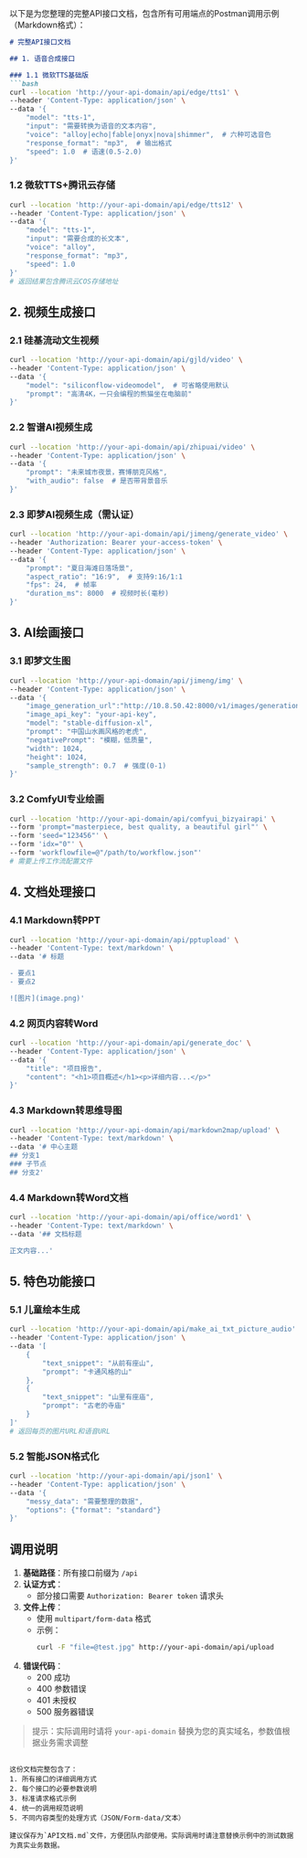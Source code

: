 以下是为您整理的完整API接口文档，包含所有可用端点的Postman调用示例（Markdown格式）：

```markdown
# 完整API接口文档

## 1. 语音合成接口

### 1.1 微软TTS基础版
```bash
curl --location 'http://your-api-domain/api/edge/tts1' \
--header 'Content-Type: application/json' \
--data '{
    "model": "tts-1",
    "input": "需要转换为语音的文本内容",
    "voice": "alloy|echo|fable|onyx|nova|shimmer",  # 六种可选音色
    "response_format": "mp3",  # 输出格式
    "speed": 1.0  # 语速(0.5-2.0)
}'
```

### 1.2 微软TTS+腾讯云存储
```bash
curl --location 'http://your-api-domain/api/edge/tts12' \
--header 'Content-Type: application/json' \
--data '{
    "model": "tts-1",
    "input": "需要合成的长文本",
    "voice": "alloy",
    "response_format": "mp3",
    "speed": 1.0
}'
# 返回结果包含腾讯云COS存储地址
```

## 2. 视频生成接口

### 2.1 硅基流动文生视频
```bash
curl --location 'http://your-api-domain/api/gjld/video' \
--header 'Content-Type: application/json' \
--data '{
    "model": "siliconflow-videomodel",  # 可省略使用默认
    "prompt": "高清4K，一只会编程的熊猫坐在电脑前"
}'
```

### 2.2 智谱AI视频生成
```bash
curl --location 'http://your-api-domain/api/zhipuai/video' \
--header 'Content-Type: application/json' \
--data '{
    "prompt": "未来城市夜景，赛博朋克风格",
    "with_audio": false  # 是否带背景音乐
}'
```

### 2.3 即梦AI视频生成（需认证）
```bash
curl --location 'http://your-api-domain/api/jimeng/generate_video' \
--header 'Authorization: Bearer your-access-token' \
--header 'Content-Type: application/json' \
--data '{
    "prompt": "夏日海滩日落场景",
    "aspect_ratio": "16:9",  # 支持9:16/1:1
    "fps": 24,  # 帧率
    "duration_ms": 8000  # 视频时长(毫秒)
}'
```

## 3. AI绘画接口

### 3.1 即梦文生图
```bash
curl --location 'http://your-api-domain/api/jimeng/img' \
--header 'Content-Type: application/json' \
--data '{
    "image_generation_url":"http://10.8.50.42:8000/v1/images/generations",
    "image_api_key": "your-api-key",
    "model": "stable-diffusion-xl",
    "prompt": "中国山水画风格的老虎",
    "negativePrompt": "模糊，低质量",
    "width": 1024,
    "height": 1024,
    "sample_strength": 0.7  # 强度(0-1)
}'
```

### 3.2 ComfyUI专业绘画
```bash
curl --location 'http://your-api-domain/api/comfyui_bizyairapi' \
--form 'prompt="masterpiece, best quality, a beautiful girl"' \
--form 'seed="123456"' \
--form 'idx="0"' \
--form 'workflowfile=@"/path/to/workflow.json"'
# 需要上传工作流配置文件
```

## 4. 文档处理接口

### 4.1 Markdown转PPT
```bash
curl --location 'http://your-api-domain/api/pptupload' \
--header 'Content-Type: text/markdown' \
--data '# 标题

- 要点1
- 要点2

![图片](image.png)'
```

### 4.2 网页内容转Word
```bash
curl --location 'http://your-api-domain/api/generate_doc' \
--header 'Content-Type: application/json' \
--data '{
    "title": "项目报告",
    "content": "<h1>项目概述</h1><p>详细内容...</p>"
}'
```

### 4.3 Markdown转思维导图
```bash
curl --location 'http://your-api-domain/api/markdown2map/upload' \
--header 'Content-Type: text/markdown' \
--data '# 中心主题
## 分支1
### 子节点
## 分支2'
```

### 4.4 Markdown转Word文档
```bash
curl --location 'http://your-api-domain/api/office/word1' \
--header 'Content-Type: text/markdown' \
--data '## 文档标题

正文内容...'
```

## 5. 特色功能接口

### 5.1 儿童绘本生成
```bash
curl --location 'http://your-api-domain/api/make_ai_txt_picture_audio' \
--header 'Content-Type: application/json' \
--data '[
    {
        "text_snippet": "从前有座山",
        "prompt": "卡通风格的山"
    },
    {
        "text_snippet": "山里有座庙",
        "prompt": "古老的寺庙"
    }
]'
# 返回每页的图片URL和语音URL
```

### 5.2 智能JSON格式化
```bash
curl --location 'http://your-api-domain/api/json1' \
--header 'Content-Type: application/json' \
--data '{
    "messy_data": "需要整理的数据",
    "options": {"format": "standard"}
}'
```

## 调用说明

1. **基础路径**：所有接口前缀为 `/api`
2. **认证方式**：
   - 部分接口需要 `Authorization: Bearer token` 请求头
3. **文件上传**：
   - 使用 `multipart/form-data` 格式
   - 示例：
     ```bash
     curl -F "file=@test.jpg" http://your-api-domain/api/upload
     ```
4. **错误代码**：
   - 200 成功
   - 400 参数错误
   - 401 未授权
   - 500 服务器错误

> 提示：实际调用时请将 `your-api-domain` 替换为您的真实域名，参数值根据业务需求调整
```

这份文档完整包含了：
1. 所有接口的详细调用方式
2. 每个接口的必要参数说明
3. 标准请求格式示例
4. 统一的调用规范说明
5. 不同内容类型的处理方式（JSON/Form-data/文本）

建议保存为`API文档.md`文件，方便团队内部使用。实际调用时请注意替换示例中的测试数据为真实业务数据。
